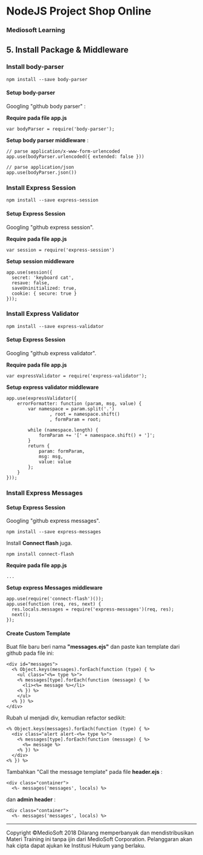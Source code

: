 # NodeJS Project Shop Online

### Mediosoft Learning

## 5. Install Package & Middleware

### Install body-parser

    npm install --save body-parser

#### Setup body-parser

Googling "github body parser" :

**Require pada file app.js**

    var bodyParser = require('body-parser');

**Setup body parser middleware** :

    // parse application/x-www-form-urlencoded
    app.use(bodyParser.urlencoded({ extended: false }))

    // parse application/json
    app.use(bodyParser.json())

### Install Express Session

    npm install --save express-session

#### Setup Express Session

Googling "github express session".

**Require pada file app.js**

    var session = require('express-session')

**Setup session middleware**

    app.use(session({
      secret: 'keyboard cat',
      resave: false,
      saveUninitialized: true,
      cookie: { secure: true }
    }));

### Install Express Validator

    npm install --save express-validator

#### Setup Express Session

Googling "github express validator".

**Require pada file app.js**

    var expressValidator = require('express-validator');

**Setup express validator middleware**

    app.use(expressValidator({
        errorFormatter: function (param, msg, value) {
            var namespace = param.split('.')
                    , root = namespace.shift()
                    , formParam = root;

            while (namespace.length) {
                formParam += '[' + namespace.shift() + ']';
            }
            return {
                param: formParam,
                msg: msg,
                value: value
            };
        }
    }));

### Install Express Messages

#### Setup Express Session

Googling "github express messages".

    npm install --save express-messages

Install **Connect flash** juga.

    npm install connect-flash    

**Require pada file app.js**

    ...

**Setup express Messages middleware**

    app.use(require('connect-flash')());
    app.use(function (req, res, next) {
      res.locals.messages = require('express-messages')(req, res);
      next();
    });

#### Create Custom Template

Buat file baru beri nama **"messages.ejs"** dan paste kan template dari github pada file ini:

    <div id="messages">
      <% Object.keys(messages).forEach(function (type) { %>
        <ul class="<%= type %>">
        <% messages[type].forEach(function (message) { %>
          <li><%= message %></li>
        <% }) %>
        </ul>
      <% }) %>
    </div>

Rubah ul menjadi div, kemudian refactor sedikit:

    <% Object.keys(messages).forEach(function (type) { %>
      <div class="alert alert-<%= type %>">
        <% messages[type].forEach(function (message) { %>
          <%= message %>
        <% }) %>
      </div>
    <% }) %>
   
Tambahkan "Call the message template" pada file **header.ejs** :

    <div class="container">
      <%- messages('messages', locals) %>

dan **admin header** :

    <div class="container">
      <%- messages('messages', locals) %>






























---
Copyright &copy;MedioSoft 2018 
Dilarang memperbanyak dan mendistribusikan Materi Training ini tanpa ijin dari MedioSoft Corporation. Pelanggaran akan hak cipta dapat ajukan ke Institusi Hukum yang berlaku.